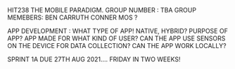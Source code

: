 HIT238 THE MOBILE PARADIGM.
GROUP NUMBER : TBA
GROUP MEMEBERS: BEN CARRUTH
                CONNER MOS
                ?
                
APP DEVELOPMENT :
WHAT TYPE OF APP! NATIVE, HYBRID?
PURPOSE OF APP?
APP MADE FOR  WHAT KIND OF USER?
CAN THE APP USE SENSORS ON THE DEVICE FOR DATA COLLECTION?
CAN THE APP WORK LOCALLY?

SPRINT 1A DUE 27TH AUG 2021.... FRIDAY IN TWO WEEKS!
